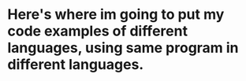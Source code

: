 # Here's where im going to put my code examples of different languages, using same program in different languages.
